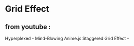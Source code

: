 # Grid Effect 
## from youtube : 
<a src="https://www.youtube.com/watch?v=bAwEj_mSzOs">Hyperplexed - Mind-Blowing Anime.js Staggered Grid Effect - </a>